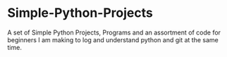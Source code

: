 # Simple-Python-Projects
A set of Simple Python Projects, Programs and an assortment of code for beginners I am making to log and understand python and git at the same time.
